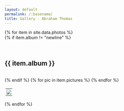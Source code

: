 ```yaml
---
layout: default
permalink: /:basename/
title: Gallery · Abraham Thomas
---
```


<head>
<style>

#content {
  margin-top: 15px;
}

table {
  border-collapse: collapse;
}
table, th, td {
  padding: 3px;
  line-height: 0;
}
</style>
</head>

<body>

<!--
{% for item in site.data.photos %}   
  {% if item.album != "newline" %}  
     <a href="/gallery#{{ item.album }}"> {{item.album}} &emsp; &emsp;</a>
  {% endif %}
{% endfor %}
-->

{% for item in site.data.photos %}   
  {% if item.album != "newline" %}
    <br/>
    <br/>
    <br/>
    <h2 id="{{ item.album }}"> {{ item.album }} </h2>
    <br/>
  {% endif %}
    <table>
      <tr>
        {% for pic in item.pictures %} 
          <td><a href="{{ pic.link }}"><img src="{{ pic.smol }}" width="{{ pic.width }}"></a></td>
        {% endfor %}
      </tr>
    </table>
{% endfor %}
<br/>
<br/>
<br/>

</body>
